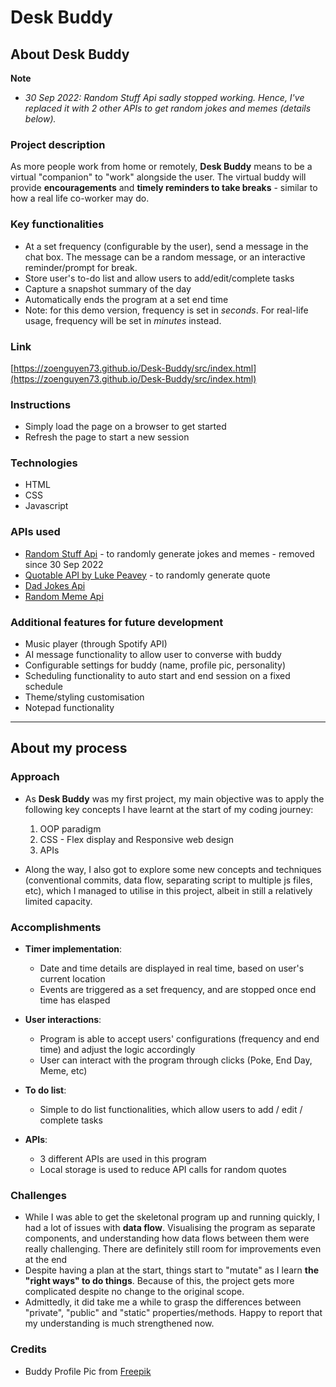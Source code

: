 # Desk Buddy

## About **Desk Buddy**

**Note** 
* _30 Sep 2022: Random Stuff Api sadly stopped working. Hence, I've replaced it with 2 other APIs to get random jokes and memes (details below)._

### Project description
As more people work from home or remotely, **Desk Buddy** means to be a virtual "companion" to "work" alongside the user. The virtual buddy will provide **encouragements** and **timely reminders to take breaks** - similar to how a real life co-worker may do.

### Key functionalities
* At a set frequency (configurable by the user), send a message in the chat box. The message can be a random message, or an interactive reminder/prompt for break.
* Store user's to-do list and allow users to add/edit/complete tasks
* Capture a snapshot summary of the day
* Automatically ends the program at a set end time
* Note: for this demo version, frequency is set in _seconds_. For real-life usage, frequency will be set in _minutes_ instead.

### Link
[https://zoenguyen73.github.io/Desk-Buddy/src/index.html](https://zoenguyen73.github.io/Desk-Buddy/src/index.html)

### Instructions
* Simply load the page on a browser to get started
* Refresh the page to start a new session

### Technologies
* HTML
* CSS
* Javascript

### APIs used
* [Random Stuff Api](https://api-info.pgamerx.com/) - to randomly generate jokes and memes - removed since 30 Sep 2022
* [Quotable API by Luke Peavey](https://github.com/lukePeavey/quotable) - to randomly generate quote
* [Dad Jokes Api](https://icanhazdadjoke.com/)
* [Random Meme Api](https://github.com/D3vd/Meme_Api)

### Additional features for future development
* Music player (through Spotify API)
* AI message functionality to allow user to converse with buddy
* Configurable settings for buddy (name, profile pic, personality)
* Scheduling functionality to auto start and end session on a fixed schedule
* Theme/styling customisation
* Notepad functionality

---

## About my process

### Approach
* As **Desk Buddy** was my first project, my main objective was to apply the following key concepts I have learnt at the start of my coding journey:
  1. OOP paradigm
  2. CSS - Flex display and Responsive web design
  3. APIs

* Along the way, I also got to explore some new concepts and techniques (conventional commits, data flow, separating script to multiple js files, etc), which I managed to utilise in this project, albeit in still a relatively limited capacity.

### Accomplishments
* **Timer implementation**:
  * Date and time details are displayed in real time, based on user's current location
  * Events are triggered as a set frequency, and are stopped once end time has elasped

* **User interactions**:
  * Program is able to accept users' configurations (frequency and end time) and adjust the logic accordingly
  * User can interact with the program through clicks (Poke, End Day, Meme, etc)

* **To do list**:
  * Simple to do list functionalities, which allow users to add / edit / complete tasks
  
* **APIs**:
  * 3 different APIs are used in this program
  * Local storage is used to reduce API calls for random quotes

### Challenges
* While I was able to get the skeletonal program up and running quickly, I had a lot of issues with **data flow**. Visualising the program as separate components, and understanding how data flows between them were really challenging. There are definitely still room for improvements even at the end
* Despite having a plan at the start, things start to "mutate" as I learn **the "right ways" to do things**. Because of this, the project gets more complicated despite no change to the original scope.
* Admittedly, it did take me a while to grasp the differences between "private", "public" and "static" properties/methods. Happy to report that my understanding is much strengthened now.

### Credits
* Buddy Profile Pic from [Freepik](<https://www.flaticon.com/free-icons/cat" title="cat icons">)
